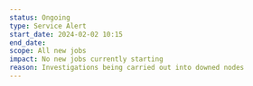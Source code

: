 ```yaml
---
status: Ongoing
type: Service Alert
start_date: 2024-02-02 10:15
end_date: 
scope: All new jobs
impact: No new jobs currently starting
reason: Investigations being carried out into downed nodes
---
```

